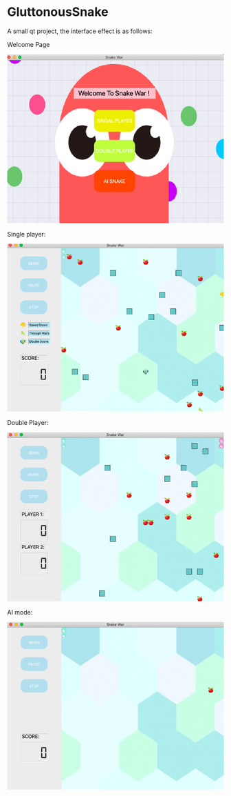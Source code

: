# GluttonousSnake

A small qt project, the interface effect is as follows:

Welcome Page

![1](./snapshots/1.png)

Single player:

![2](./snapshots/2.png)

Double Player:

![3](./snapshots/3.png)

AI mode:

![4](./snapshots/4.png)



